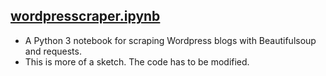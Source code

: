 ## [wordpresscraper.ipynb](https://github.com/christopherkullenberg/wordpresscraper/blob/master/wordpresscraper.ipynb)

- A Python 3 notebook for scraping Wordpress blogs with Beautifulsoup and requests. 
- This is more of a sketch. The code has to be modified. 
